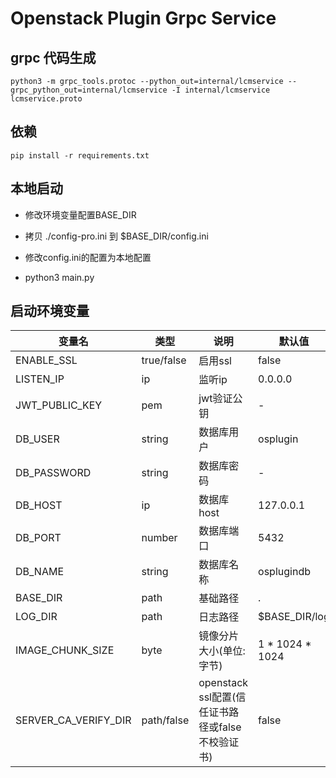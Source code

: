 # Openstack Plugin Grpc Service

## grpc 代码生成

```
python3 -m grpc_tools.protoc --python_out=internal/lcmservice --grpc_python_out=internal/lcmservice -I internal/lcmservice lcmservice.proto
```

## 依赖

```
pip install -r requirements.txt
```

## 本地启动

+ 修改环境变量配置BASE_DIR

+ 拷贝 ./config-pro.ini 到 $BASE_DIR/config.ini

+ 修改config.ini的配置为本地配置

+ python3 main.py

## 启动环境变量
|变量名|类型|说明|默认值|
|---|---|----|----|
|ENABLE_SSL|true/false|启用ssl|false|
|LISTEN_IP|ip|监听ip|0.0.0.0|
|JWT_PUBLIC_KEY|pem|jwt验证公钥|-|
|DB_USER|string|数据库用户|osplugin|
|DB_PASSWORD|string|数据库密码|-|
|DB_HOST|ip|数据库host|127.0.0.1|
|DB_PORT|number|数据库端口|5432|
|DB_NAME|string|数据库名称|osplugindb|
|BASE_DIR|path|基础路径|.|
|LOG_DIR|path|日志路径|$BASE_DIR/log|
|IMAGE_CHUNK_SIZE|byte|镜像分片大小(单位: 字节)|1 * 1024 * 1024|
|SERVER_CA_VERIFY_DIR|path/false|openstack ssl配置(信任证书路径或false不校验证书)|false|